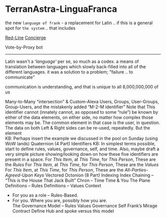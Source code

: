# TerranAstra-LinguaFranca
the new `language of frank` - a replacement for Latin .. 
if this is a general spot for `the system` .. that includes 

[Red-Line](https://github.com/TheseApps/TerranAstra-Red-ine)
[Concierge](https://github.com/TheseApps/TerranAstra-Concierge)
 
Vote-by-Proxy bot

--- 
Latin wasn't a _'language'_ per se, so much as a codex. a means of translation between languages which slowly back-filled into all of the different languages. it was a solution to a problem; "failure .. to communicate"

communication is understanding, and that is unique to all 8,000,000,000 of us

Many-to-Many “intersection” & Custom-Alexa 
Users, Groups, User-Groups, Group-Users, and the mistakenly added “M-2-M identifier” 
Note that This identifier cannot (innately cannot, as opposed to some “rule”) be known by either of the 
data elements, on either side, no matter how complex those elements may be. The common element in 
that case is the user, in question. The data on both Left & Right sides can be re-used, repeatedly. But the 
element  
KB: Perhaps insert the example we discussed in the pool on Sunday (using WoW lands) 
Quaternion (4 Part) Identifiers 
KB: In simplest terms possible, start to define rules, values, governance, self, and time. Also, maybe draft 
a very simple picture showing/looking down on how these five identifiers are present in a space. 
For *This Item*, at *This Time*, for *This Person*, These are the *Rules* 
For *This Item*, at *This Time*, for *This Person*, These are the *Values* 
For *This Item*, at *This Time*, for *This Person*, These are the *All-Parties-Agreed-Upon Keys* 
Vectored Octonion (8 Part) Indexing 
Index Chaining – “This is the House That Jack Built” 
Chron – Time 
Time & You 
The Plane 
Definitions – Rules 
Definitions – Values 
Context 
- For you as a role – Rules-Based.  
- For you. Where you are, possibly how you are.  
The Governance Model – 
Rules 
Values 
Governance 
Self 
Frank’s Mirage 
Contract 
Define 
Hub and spoke versus this model 